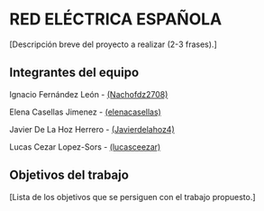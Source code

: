 # RED ELÉCTRICA ESPAÑOLA

[Descripción breve del proyecto a realizar (2-3 frases).]

## Integrantes del equipo

Ignacio Fernández León - [(Nachofdz2708)](https://github.com/Nachofdz2708)


Elena Casellas Jimenez - [(elenacasellas)](https://github.com/elenacasellas)


Javier De La Hoz Herrero - [(Javierdelahoz4)](https://github.com/Javierdelahoz4)

Lucas Cezar Lopez-Sors - [(lucasceezar)](https://github.com/lucasceezar)


## Objetivos del trabajo

[Lista de los objetivos que se persiguen con el trabajo propuesto.]
